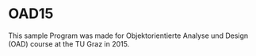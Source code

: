 # OAD15
This sample Program was made for Objektorientierte Analyse und Design (OAD) course at the TU Graz in 2015.
